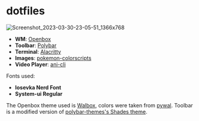 # dotfiles
![Screenshot_2023-03-30-23-05-51_1366x768](https://user-images.githubusercontent.com/127806743/229304262-0048024b-a355-4ce2-98ad-48041c29a028.png)
- **WM**: [Openbox](https://github.com/danakj/openbox)
- **Toolbar**: [Polybar](https://github.com/polybar/polybar)
- **Terminal**: [Alacritty](https://github.com/alacritty/alacritty)
- **Images**: [pokemon-colorscripts](https://github.com/Findarato/pokemon-colorscripts)
- **Video Player**: [ani-cli](https://github.com/pystardust/ani-cli)

Fonts used:
- **Iosevka Nerd Font**
- **System-ui Regular**

The Openbox theme used is [Walbox](https://github.com/edisile/walbox), colors were taken from [pywal](https://github.com/dylanaraps/pywal). Toolbar is a modified version of [polybar-themes's Shades theme](https://github.com/adi1090x/polybar-themes).
